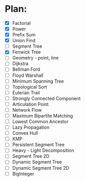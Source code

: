 # Plan:
* [X] Factorial
* [X] Power
* [X] Prefix Sum
* [X] Union Find
* [ ] Segment Tree
* [X] Fenwick Tree
* [ ] Geometry - point, line
* [ ] Dijkstra
* [ ] Bellman Ford
* [ ] Floyd Warshall
* [ ] Minimum Spanning Tree
* [ ] Topological Sort
* [ ] Eulerian Trail
* [ ] Strongly Connected Component
* [ ] Articulation Point
* [ ] Network Flow
* [ ] Maximum Bipartite Matching
* [ ] Lowest Common Ancestor
* [ ] Lazy Propagation
* [ ] Convex Hull
* [ ] KMP
* [ ] Persistent Segment Tree
* [ ] Heavy - Light Decomposition
* [ ] Segment Tree 2D
* [ ] Dynamic Segment Tree
* [ ] Dynamic Segment Tree 2D
* [ ] BigInteger
